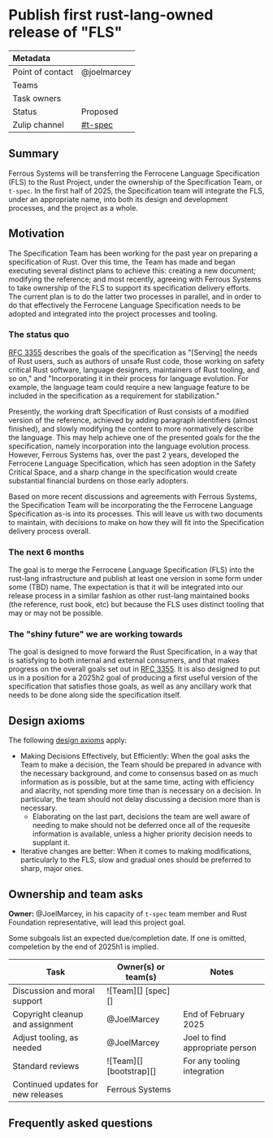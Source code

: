 # Publish first rust-lang-owned release of "FLS"

| Metadata         |                          |
|:-----------------|--------------------------|
| Point of contact | @joelmarcey              |
| Teams            | <!-- TEAMS WITH ASKS --> |
| Task owners      | <!-- TASK OWNERS -->     |
| Status           | Proposed                 |
| Zulip channel    | [#t-spec][channel]       |

[channel]: https://rust-lang.zulipchat.com/#narrow/channel/399173-t-spec

## Summary

Ferrous Systems will be transferring the Ferrocene Language Specification (FLS) to the Rust Project, under the ownership of the Specification Team, or `t-spec`. In the first half of 2025, the Specification team will integrate the FLS, under an appropriate name, into both its design and development processes, and the project as a whole.

## Motivation

The Specification Team has been working for the past year on preparing a specification of Rust. Over this time, the Team has made and began executing several distinct plans to achieve this: creating a new document; modifying the reference; and most recently, agreeing with Ferrous Systems to take ownership of the FLS to support its specification delivery efforts. The current plan is to do the latter two processes in parallel, and in order to do that effectively the Ferrocene Language Specification needs to be adopted and integrated into the project processes and tooling.

### The status quo

[RFC 3355] describes the goals of the specification as  "\[Serving\] the needs of Rust users, such as authors of unsafe Rust code, those working on safety critical Rust software, language designers, maintainers of Rust tooling, and so on," and "Incorporating it in their process for language evolution. For example, the language team could require a new language feature to be included in the specification as a requirement for stabilization."

Presently, the working draft Specification of Rust consists of a modified version of the reference, achieved by adding paragraph identifiers (almost finished), and slowly modifying the content to more normatively describe the language. This may help achieve one of the presented goals for the the specification, namely incorporation into the language evolution process. 
However, Ferrous Systems has, over the past 2 years, developed the Ferrocene Language Specification, which has seen adoption in the Safety Critical Space, and a sharp change in the specification would create substantial financial burdens on those early adopters. 

Based on more recent discussions and agreements with Ferrous Systems, the Specification Team will be incorporating the the Ferrocene Language Specification as-is into its processes. This will leave us with two documents to maintain, with decisions to make on how they will fit into the Specification delivery process overall.

### The next 6 months

The goal is to merge the Ferrocene Language Specification (FLS) into the rust-lang infrastructure and publish at least one version in some form under some (TBD) name. The expectation is that it will be integrated into our release process in a similar fashion as other rust-lang maintained books (the reference, rust book, etc) but because the FLS uses distinct tooling that may or may not be possible.

### The "shiny future" we are working towards

The goal is designed to move forward the Rust Specification, in a way that is satisfying to both internal and external consumers, and that makes progress on the overall goals set out in [RFC 3355]. It is also designed to put us in a position for a 2025h2 goal of producing a first useful version of the specification that satisfies those goals, as well as any ancillary work that needs to be done along side the specification itself. 

[RFC 3355]: https://rust-lang.github.io/rfcs/3355-rust-spec.html

## Design axioms

The following [design axioms][da] apply:
* Making Decisions Effectively, but Efficiently: When the goal asks the Team to make a decision, the Team should be prepared in advance with the necessary background, and come to consensus based on as much information as is possible, but at the same time, acting with efficiency and alacrity, not spending more time than is necessary on a decision. In particular, the team should not delay discussing a decision more than is necessary.
    * Elaborating on the last part, decisions the team are well aware of needing to make should not be deferred once all of the requesite information is available, unless a higher priority decision needs to supplant it.
* Iterative changes are better: When it comes to making modifications, particularly to the FLS, slow and gradual ones should be preferred to sharp, major ones.

[da]: ../about/design_axioms.md

## Ownership and team asks

**Owner:** @JoelMarcey, in his capacity of `t-spec` team member and Rust Foundation representative, will lead this project goal.

Some subgoals list an expected due/completion date. If one is omitted, compeletion by the end of 2025h1 is implied.

| Task                               | Owner(s) or team(s)            | Notes                           |
|------------------------------------|--------------------------------|---------------------------------|
| Discussion and moral support       | ![Team][] [spec][]             |                                 |
| Copyright cleanup and assignment   | @JoelMarcey                    | End of February 2025            |
| Adjust tooling, as needed          | @JoelMarcey                    | Joel to find appropriate person |
| Standard reviews                   | ![Team][] [bootstrap][]        | For any tooling integration     |
| Continued updates for new releases | Ferrous Systems                |                                 |

## Frequently asked questions

